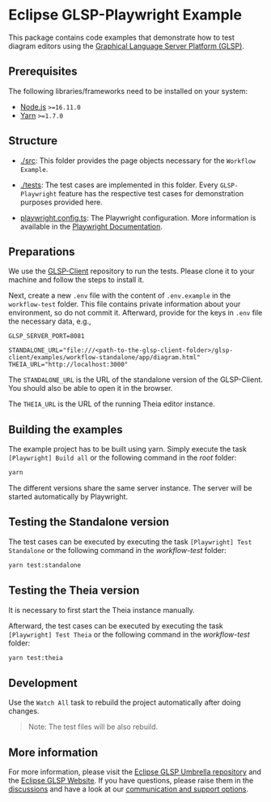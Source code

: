# Eclipse GLSP-Playwright Example

This package contains code examples that demonstrate how to test diagram editors using the [Graphical Language Server Platform (GLSP)](https://github.com/eclipse-glsp/glsp).

## Prerequisites

The following libraries/frameworks need to be installed on your system:

-   [Node.js](https://nodejs.org/en/) `>=16.11.0`
-   [Yarn](https://classic.yarnpkg.com/en/docs/install#debian-stable) `>=1.7.0`

## Structure

-   [./src](./src/): This folder provides the page objects necessary for the `Workflow Example`.

-   [./tests](./tests/): The test cases are implemented in this folder. Every `GLSP-Playwright` feature has the respective test cases for demonstration purposes provided here.

-   [playwright.config.ts](./playwright.config.ts): The Playwright configuration. More information is available in the [Playwright Documentation](https://playwright.dev/docs/test-configuration).

## Preparations

We use the [GLSP-Client](https://github.com/eclipse-glsp/glsp-client) repository to run the tests.
Please clone it to your machine and follow the steps to install it.

Next, create a new `.env` file with the content of `.env.example` in the `workflow-test` folder.
This file contains private information about your environment, so do not commit it.
Afterward, provide for the keys in `.env` file the necessary data, e.g.,

```env
GLSP_SERVER_PORT=8081

STANDALONE_URL="file:///<path-to-the-glsp-client-folder>/glsp-client/examples/workflow-standalone/app/diagram.html"
THEIA_URL="http://localhost:3000"
```

The `STANDALONE_URL` is the URL of the standalone version of the GLSP-Client.
You should also be able to open it in the browser.

The `THEIA_URL` is the URL of the running Theia editor instance.

## Building the examples

The example project has to be built using yarn.
Simply execute the task `[Playwright] Build all` or the following command in the _root_ folder:

```bash
yarn
```

The different versions share the same server instance.
The server will be started automatically by Playwright.

## Testing the Standalone version

The test cases can be executed by executing the task `[Playwright] Test Standalone` or the following command in the _workflow-test_ folder:

```bash
yarn test:standalone
```

## Testing the Theia version

It is necessary to first start the Theia instance manually.

Afterward, the test cases can be executed by executing the task `[Playwright] Test Theia` or the following command in the _workflow-test_ folder:

```bash
yarn test:theia
```

## Development

Use the `Watch All` task to rebuild the project automatically after doing changes.

> Note: The test files will be also rebuild.

## More information

For more information, please visit the [Eclipse GLSP Umbrella repository](https://github.com/eclipse-glsp/glsp) and the [Eclipse GLSP Website](https://www.eclipse.org/glsp/).
If you have questions, please raise them in the [discussions](https://github.com/eclipse-glsp/glsp/discussions) and have a look at our [communication and support options](https://www.eclipse.org/glsp/contact/).
